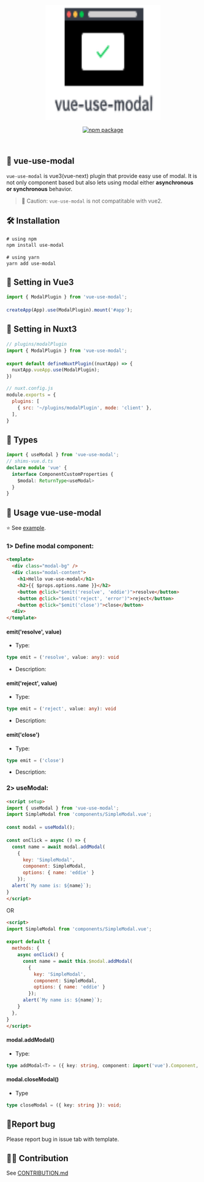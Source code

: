 <p align="center">
  <img src="./images/logo.svg" width="300" height="300">
</p>
<p align="center">
  <a href="https://npmjs.com/package/vue-use-modal"><img src="https://img.shields.io/npm/v/vue-use-modal.svg" alt="npm package"></a>
</p>
<br />

## 🎨 vue-use-modal 

`vue-use-modal` is vue3(vue-next) plugin that provide easy use of modal. It is not only component based but also lets using modal either **asynchronous or synchronous** behavior.

> 🚨 Caution: `vue-use-modal` is not compatitable with vue2.

## 🛠 Installation

```shell
# using npm
npm install use-modal

# using yarn
yarn add use-modal
```

## 📝 Setting in Vue3 

```javascript
import { ModalPlugin } from 'vue-use-modal';

createApp(App).use(ModalPlugin).mount('#app');
```

## 📝 Setting in Nuxt3

```javascript
// plugins/modalPlugin
import { ModalPlugin } from 'vue-use-modal';

export default defineNuxtPlugin((nuxtApp) => {
  nuxtApp.vueApp.use(ModalPlugin);
})
```

```javascript
// nuxt.config.js
module.exports = {
  plugins: [
    { src: '~/plugins/modalPlugin', mode: 'client' },
  ],
}
```

## 📝 Types

```typescript
import { useModal } from 'vue-use-modal';
// shims-vue.d.ts
declare module 'vue' {
  interface ComponentCustomProperties {
    $modal: ReturnType<useModal>
  }
}
```

## 🎩 Usage vue-use-modal

⭐️ See [example](https://github.com/eddie0329/vue-use-modal/tree/main/playground).

### 1> Define modal component:

```html
<template>
  <div class="modal-bg" />
  <div class="modal-content">
    <h1>Hello vue-use-modal</h1>
    <h2>{{ $props.options.name }}</h2>
    <button @click="$emit('resolve', 'eddie')">resolve</button>
    <button @click="$emit('reject', 'error')">reject</button>
    <button @click="$emit('close')">close</button>
  <div>
</template>
```

#### emit('resolve', value)

- Type:
``` typescript
type emit = ('resolve', value: any): void
```
- Description:  


#### emit('reject', value)
- Type:
``` typescript
type emit = ('reject', value: any): void
```
- Description:


#### emit('close')
- Type:
```typescript
type emit = ('close')
```
- Description:

### 2> useModal:

```html
<script setup>
import { useModal } from 'vue-use-modal';
import SimpleModal from 'components/SimpleModal.vue';

const modal = useModal();

const onClick = async () => {
  const name = await modal.addModal(
    { 
      key: 'SimpleModal', 
      component: SimpleModal,
      options: { name: 'eddie' }
    });
  alert(`My name is: ${name}`);
}
</script>
```

OR

```html
<script>
import SimpleModal from 'components/SimpleModal.vue';

export default {
  methods: {
    async onClick() {
      const name = await this.$modal.addModal(
        {
          key: 'SimpleModal',
          component: SimpleModal,
          options: { name: 'eddie' }
        });
      alert(`My name is: ${name}`);
    }
  },
}
</script>
```

#### modal.addModal()

- Type:
```typescript
type addModal<T> = ({ key: string, component: import('vue').Component, options?: any }): Promise<T>;
```

#### modal.closeModal()
- Type
```typescript
type closeModal = ({ key: string }): void;
```

## 🐛Report bug

Please report bug in issue tab with template.

## 🙇🏻‍️ Contribution

See [CONTRIBUTION.md](https://github.com/eddie0329/vue-use-modal/blob/main/CONTRIBUTING.md)
